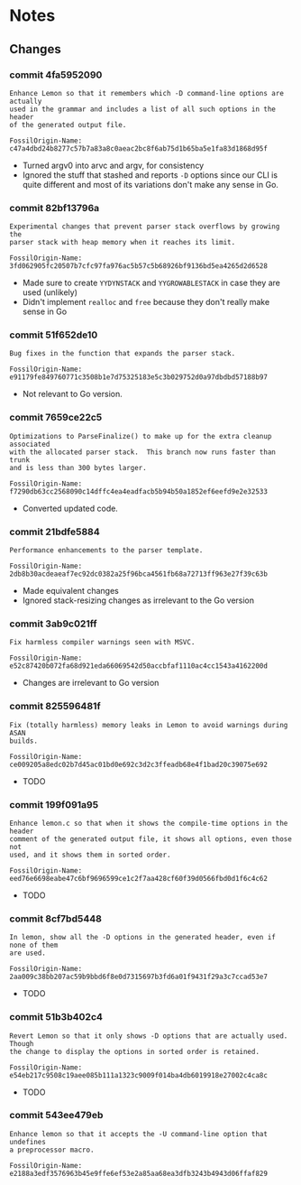 # Notes

## Changes

### commit 4fa5952090

    Enhance Lemon so that it remembers which -D command-line options are actually
    used in the grammar and includes a list of all such options in the header
    of the generated output file.

    FossilOrigin-Name: c47a4dbd24b8277c57b7a83a8c0aeac2bc8f6ab75d1b65ba5e1fa83d1868d95f

* Turned argv0 into arvc and argv, for consistency
* Ignored the stuff that stashed and reports `-D` options since our CLI is
  quite different and most of its variations don't make any sense in Go.

### commit 82bf13796a

    Experimental changes that prevent parser stack overflows by growing the
    parser stack with heap memory when it reaches its limit.

    FossilOrigin-Name: 3fd062905fc20507b7cfc97fa976ac5b57c5b68926bf9136bd5ea4265d2d6528

* Made sure to create `YYDYNSTACK` and `YYGROWABLESTACK` in case they are used (unlikely)
* Didn't implement `realloc` and `free` because they don't really make sense in Go

### commit 51f652de10

    Bug fixes in the function that expands the parser stack.

    FossilOrigin-Name: e91179fe849760771c3508b1e7d75325183e5c3b029752d0a97dbdbd57188b97

* Not relevant to Go version.

### commit 7659ce22c5

    Optimizations to ParseFinalize() to make up for the extra cleanup associated
    with the allocated parser stack.  This branch now runs faster than trunk
    and is less than 300 bytes larger.

    FossilOrigin-Name: f7290db63cc2568090c14dffc4ea4eadfacb5b94b50a1852ef6eefd9e2e32533

* Converted updated code.

### commit 21bdfe5884

    Performance enhancements to the parser template.

    FossilOrigin-Name: 2db8b30acdeaeaf7ec92dc0382a25f96bca4561fb68a72713ff963e27f39c63b

* Made equivalent changes
* Ignored stack-resizing changes as irrelevant to the Go version

### commit 3ab9c021ff

    Fix harmless compiler warnings seen with MSVC.

    FossilOrigin-Name: e52c87420b072fa68d921eda66069542d50accbfaf1110ac4cc1543a4162200d

* Changes are irrelevant to Go version

### commit 825596481f

    Fix (totally harmless) memory leaks in Lemon to avoid warnings during ASAN
    builds.

    FossilOrigin-Name: ce009205a8edc02b7d45ac01bd0e692c3d2c3ffeadb68e4f1bad20c39075e692

* TODO

### commit 199f091a95

    Enhance lemon.c so that when it shows the compile-time options in the header
    comment of the generated output file, it shows all options, even those not
    used, and it shows them in sorted order.

    FossilOrigin-Name: eed76e6698eabe47c6bf9696599ce1c2f7aa428cf60f39d0566fbd0d1f6c4c62

* TODO

### commit 8cf7bd5448

    In lemon, show all the -D options in the generated header, even if none of them
    are used.

    FossilOrigin-Name: 2aa009c38bb207ac59b9bbd6f8e0d7315697b3fd6a01f9431f29a3c7ccad53e7

* TODO

### commit 51b3b402c4

    Revert Lemon so that it only shows -D options that are actually used.  Though
    the change to display the options in sorted order is retained.

    FossilOrigin-Name: e54eb217c9508c19aee085b111a1323c9009f014ba4db6019918e27002c4ca8c

* TODO

### commit 543ee479eb

    Enhance lemon so that it accepts the -U command-line option that undefines
    a preprocessor macro.

    FossilOrigin-Name: e2188a3edf3576963b45e9ffe6ef53e2a85aa68ea3dfb3243b4943d06ffaf829
